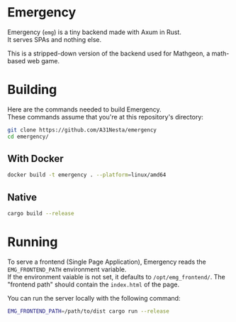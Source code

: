 # Emergency

Emergency (`emg`) is a tiny backend made with Axum in Rust.  
It serves SPAs and nothing else.

This is a stripped-down version of the backend used for
Mathgeon, a math-based web game.

# Building

Here are the commands needed to build Emergency.  
These commands assume that you're at this repository's
directory:

```bash
git clone https://github.com/A31Nesta/emergency
cd emergency/
```

## With Docker

```bash
docker build -t emergency . --platform=linux/amd64
```

## Native

```bash
cargo build --release
```

# Running

To serve a frontend (Single Page Application),
Emergency reads the `EMG_FRONTEND_PATH` environment variable.  
If the environment vaiable is not set, it defaults to
`/opt/emg_frontend/`. The "frontend path" should contain the
`index.html` of the page.

You can run the server locally with the following command:

```bash
EMG_FRONTEND_PATH=/path/to/dist cargo run --release
```